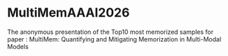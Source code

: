 # MultiMemAAAI2026
The anonymous presentation of the Top10 most memorized samples for paper : MultiMem: Quantifying and Mitigating Memorization in Multi-Modal Models

